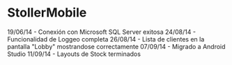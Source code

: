 StollerMobile
=============
19/06/14 - Conexión con Microsoft SQL Server exitosa
24/08/14 - Funcionalidad de Loggeo completa
26/08/14 - Lista de clientes en la pantalla "Lobby" mostrandose correctamente
07/09/14 - Migrado a Android Studio
11/09/14 - Layouts de Stock terminados
